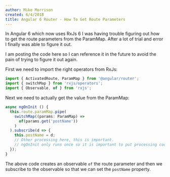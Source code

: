 ```yaml
---
author: Mike Morrison
created: 6/4/2018
title: Angular 6 Router - How To Get Route Parameters
---
```

In Angular 6 which now uses RxJs 6 I was having trouble figuring out how to get the route parameters
from the ParamMap.  After a lot of trial and error I finally was able to figure it out.

I am posting the code here so I can reference it in the future to avoid the pain of trying to figure
it out again.

First we need to import the right operators from RxJs:

```typescript
import { ActivatedRoute, ParamMap } from '@angular/router';
import { switchMap } from 'rxjs/operators';
import { Observable, of } from 'rxjs';
```

Next we need to actually get the value from the ParamMap:

```typescript
async ngOnInit () {
  this.route.paramMap.pipe(
    switchMap((params: ParamMap) =>
      of(params.get('postName'))
    )
  ).subscribe(d => {
    this.postName = d;
    // Other processing here, this is important.
    // ngOnInit only runs once so it is important to put processing code inside the subscribe
  });
}
```

The above code creates an observable ```of``` the route parameter and then we subscribe to the observable
so that we can set the ```postName``` property.
